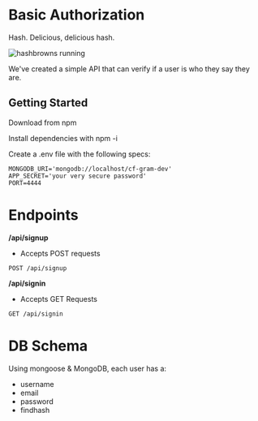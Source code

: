 # Basic Authorization
Hash. Delicious, delicious hash.

![hashbrowns running](https://media.giphy.com/media/DUsMipEoXKaBy/giphy.gif)

We've created a simple API that can verify if a user is who they say they are.

## Getting Started
Download from npm

Install dependencies with npm -i

Create a .env file with the following specs:
```
MONGODB_URI='mongodb://localhost/cf-gram-dev'
APP_SECRET='your very secure password'
PORT=4444
```

# Endpoints
**/api/signup**
+ Accepts POST requests
```
POST /api/signup
```

**/api/signin**
+ Accepts GET Requests
```
GET /api/signin
```

# DB Schema
Using mongoose & MongoDB, each user has a:
+ username
+ email
+ password
+ findhash

